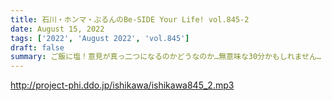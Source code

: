 ```yaml
---
title: 石川・ホンマ・ぶるんのBe-SIDE Your Life! vol.845-2
date: August 15, 2022
tags: ['2022', 'August 2022', 'vol.845']
draft: false
summary: ご飯に塩！意見が真っ二つになるのかどうなのか…無意味な30分かもしれません…
---
```


http://project-phi.ddo.jp/ishikawa/ishikawa845_2.mp3